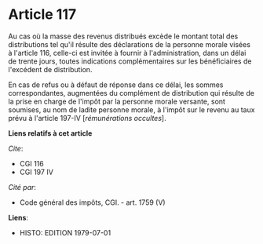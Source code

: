 # Article 117

Au cas où la masse des revenus distribués excède le montant total des distributions tel qu'il résulte des déclarations de la
personne morale visées à l'article 116, celle-ci est invitée à fournir à l'administration, dans un délai de trente jours,
toutes indications complémentaires sur les bénéficiaires de l'excédent de distribution.

En cas de refus ou à défaut de réponse dans ce délai, les sommes correspondantes, augmentées du complément de distribution
qui résulte de la prise en charge de l'impôt par la personne morale versante, sont soumises, au nom de ladite personne
morale, à l'impôt sur le revenu au taux prévu à l'article 197-IV [*rémunérations occultes*].

**Liens relatifs à cet article**

_Cite_:

  - CGI 116
  - CGI 197 IV

_Cité par_:

  - Code général des impôts, CGI. - art. 1759 (V)

**Liens**:

  - HISTO: EDITION 1979-07-01
